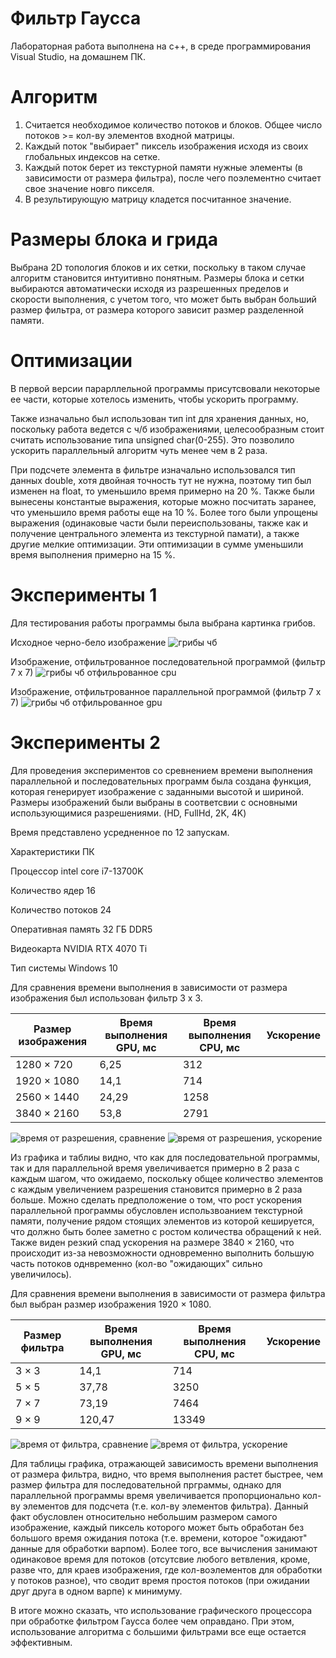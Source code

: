 # Фильтр Гаусса
Лабораторная работа выполнена на c++, в среде программирования Visual Studio, на домашнем ПК.

# Алгоритм
 1. Считается необходимое количество потоков и блоков. Общее число потоков >= кол-ву элементов входной матрицы.
 2. Каждый поток "выбирает" пиксель изображения исходя из своих глобальных индексов на сетке.
 3. Каждый поток берет из текстурной памяти нужные элементы (в зависимости от размера фильтра), после чего поэлементно считает свое значение новго пикселя.
 5. В результирующую матрицу кладется посчитанное значение.


# Размеры блока и грида
Выбрана 2D топология блоков и их сетки, поскольку в таком случае алгоритм становится интуитивно понятным.
Размеры блока и сетки выбираются автоматически исходя из разрешенных пределов и скорости выполнения, с учетом того, что может быть выбран больший размер фильтра,
от размера которого зависит размер разделенной памяти.

# Оптимизации
В первой версии парарллельной программы присутсвовали некоторые ее части, которые хотелось изменить, чтобы ускорить программу.

Также изначально был использован тип int для хранения данных, но, поскольку работа ведется с ч/б изображениями, целесообразным стоит считать использование типа unsigned char(0-255).
Это позволило ускорить параллельный алгоритм чуть менее чем в 2 раза.

При подсчете элемента в фильтре изначально использовался тип данных double, хотя двойная точность тут не нужна, поэтому тип был изменен на float, то уменьшило время примерно на 20 %.
Также были вынесены константые выражения, которые можно посчитать заранее, что уменьшило время работы еще на 10 %.
Более того были упрощены выражения (одинаковые части были переиспользованы, также как и получение центрального элемента из текстурной памати), а также другие мелкие оптимизации. Эти оптимизации в сумме уменьшили время выполнения примерно на 15 %. 


# Эксперименты  1
Для тестирования работы программы была выбрана картинка грибов.

Исходное черно-бело изображение
![грибы чб](https://raw.githubusercontent.com/VadimKolodin/hpc/main/bilateral/HPC_BF/HPC_BF/mushromm_grayscale.bmp)

Изображение, отфильтрованное последовательной программой (фильтр 7 х 7)
![грибы чб отфильрованное cpu](https://raw.githubusercontent.com/VadimKolodin/hpc/main/bilateral/HPC_BF/HPC_BF/image_filtered_cpu.bmp)

Изображение, отфильтрованное параллельной программой (фильтр 7 х 7)
![грибы чб отфильрованное gpu](https://raw.githubusercontent.com/VadimKolodin/hpc/main/bilateral/HPC_BF/HPC_BF/image_filtered_gpu.bmp)

# Эксперименты 2
Для проведения экспериментов со сревнением времени выполнения параллельной и последовательных программ была создана функция, которая генерирует изображение с заданными высотой и шириной.
Размеры изображений были выбраны в соответсвии с основными использующимися разрешениями. (HD, FullHd, 2K, 4K)

Время представлено усредненное по 12 запускам. 

Характеристики ПК

Процессор 			 intel core i7-13700K

Количество ядер		 16

Количество потоков 	 24

Оперативная память 	 32 ГБ DDR5

Видеокарта			 NVIDIA RTX 4070 Ti

Тип системы	Windows  10


Для сравнения времени выполнения в зависимости от размера изображения был использован фильтр 3 х 3.

Размер изображения  | Время выполнения GPU, мс 	| Время выполнения CPU, мс 	| Ускорение
------------------- | -------------------------	| ------------------------- | ----------
1280 × 720  	   	| 6,25    					| 312						| 
1920 × 1080 		| 14,1    					| 714						| 
2560 × 1440	   		| 24,29    					| 1258						| 
3840 × 2160  		| 53,8	   					| 2791						| 

![время от разрешения, сравнение](resolution_compare.png)
![время от разрешения, ускорение](resolution_acceleration.png)

Из графика и таблиы видно, что как для последовательной программы, так и для параллельной время увеличивается примерно в 2 раза с каждым шагом, что ожидаемо,
поскольку общее количество элементов с каждым увеличением разрешения становится примерно в 2 раза больше. 
Можно сделать предположение о том, что рост ускорения параллельной программы обусловлен использвоанием текстурной памяти, получение рядом стоящих элементов из которой кешируется, что должно быть более заметно с ростом количества обращений к ней.
Также виден резкий спад ускорения на размере 3840 × 2160, что происходит из-за невозможности одновременно выполнить большую часть потоков однвременно (кол-во "ожидающих" сильно увеличилось).

Для сравнения времени выполнения в зависимости от размера фильтра был выбран размер изображения 1920 × 1080.

Размер фильтра  | Время выполнения GPU, мс 	| Время выполнения CPU, мс | Ускорение
--------------- | -------------------------	| ------------------------ | ----------
3 × 3  			| 14,1     					| 714                      | 
5 × 5 			| 37,78    					| 3250                     | 
7 × 7	   		| 73,19    					| 7464                     | 
9 × 9  			| 120,47					| 13349                    | 

![время от фильтра, сравнение](filter_compare.png)
![время от фильтра, ускорение](filter_acceleration.png)

Для таблицы графика, отражающей зависимость времени выполнения от размера фильтра, видно, что время выполнения растет быстрее, чем размер фильтра для последовательной прграммы, однако для параллельной программы время увеличивается пропорционально кол-ву элементов для подсчета (т.е. кол-ву элементов фильтра).
Данный факт обусловлен относительно небольшим размером самого изображение, каждый пиксель которого может быть обработан без большого время ожидания потока (т.е. времени, которое "ожидают" данные для обработки варпом). Более того, все вычисления занимают одинаковое время для потоков (отсутсвие любого ветвления, кроме, разве что, для краев изображения, где кол-воэлементов для обработки у потоков разное), что сводит время простоя потоков (при ожидании друг друга в одном варпе) к минимуму.

В итоге можно сказать, что использование графического процессора при обработке фильтром Гаусса более чем оправдано.
При этом, использование алгоритма с большими фильтрами все еще остается эффективным.

